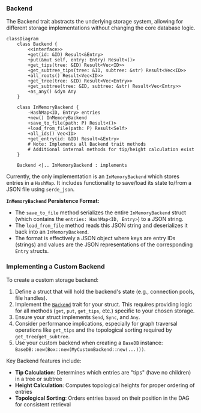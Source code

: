 ### Backend

The Backend trait abstracts the underlying storage system, allowing for different storage implementations without changing the core database logic.

```mermaid
classDiagram
    class Backend {
        <<interface>>
        +get(id: &ID) Result<&Entry>
        +put(&mut self, entry: Entry) Result<()>
        +get_tips(tree: &ID) Result<Vec<ID>>
        +get_subtree_tips(tree: &ID, subtree: &str) Result<Vec<ID>>
        +all_roots() Result<Vec<ID>>
        +get_tree(tree: &ID) Result<Vec<Entry>>
        +get_subtree(tree: &ID, subtree: &str) Result<Vec<Entry>>
        +as_any() &dyn Any
    }

    class InMemoryBackend {
        -HashMap<ID, Entry> entries
        +new() InMemoryBackend
        +save_to_file(path: P) Result<()>
        +load_from_file(path: P) Result<Self>
        +all_ids() Vec<ID>
        +get_entry(id: &ID) Result<&Entry>
        # Note: Implements all Backend trait methods
        # Additional internal methods for tip/height calculation exist
    }

    Backend <|.. InMemoryBackend : implements
```

Currently, the only implementation is an `InMemoryBackend` which stores entries in a `HashMap`. It includes functionality to save/load its state to/from a JSON file using `serde_json`.

**`InMemoryBackend` Persistence Format:**

- The `save_to_file` method serializes the entire `InMemoryBackend` struct (which contains the `entries: HashMap<ID, Entry>`) to a JSON string.
- The `load_from_file` method reads this JSON string and deserializes it back into an `InMemoryBackend`.
- The format is effectively a JSON object where keys are entry IDs (strings) and values are the JSON representations of the corresponding `Entry` structs.

<!-- TODO: Add a section on how to implement a custom Backend. -->

### Implementing a Custom Backend

To create a custom storage backend:

1.  Define a struct that will hold the backend's state (e.g., connection pools, file handles).
2.  Implement the [`Backend`](../../src/backend/mod.rs) trait for your struct. This requires providing logic for all methods (`get`, `put`, `get_tips`, etc.) specific to your chosen storage.
3.  Ensure your struct implements `Send`, `Sync`, and `Any`.
4.  Consider performance implications, especially for graph traversal operations like `get_tips` and the topological sorting required by `get_tree`/`get_subtree`.
5.  Use your custom backend when creating a `BaseDB` instance: `BaseDB::new(Box::new(MyCustomBackend::new(...)))`.

Key Backend features include:

- **Tip Calculation**: Determines which entries are "tips" (have no children) in a tree or subtree
- **Height Calculation**: Computes topological heights for proper ordering of entries
- **Topological Sorting**: Orders entries based on their position in the DAG for consistent retrieval
